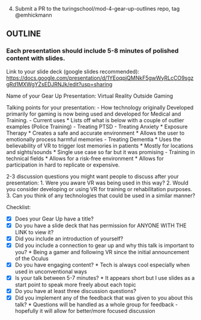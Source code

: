   4)  Submit a PR to the turingschool/mod-4-gear-up-outlines repo, tag @emhickmann

## OUTLINE

### Each presentation should include 5-8 minutes of polished content with slides.

  Link to your slide deck (google slides recommended):
  https://docs.google.com/presentation/d/1YEoqpjQMNkF5gwWyRLcCO9sgzgRd1MXWgYZsEDJRNJk/edit?usp=sharing

  Name of your Gear Up Presentation: Virtual Reality Outside Gaming

  Talking points for your presentation:
      - How technology originally Developed primarily for gaming is now being used and developed for Medical and Training.
      - Current uses
        * Lists off what is below with a couple of outlier examples (Police Training)
      - Treating PTSD
      - Treating Anxiety
        * Exposure Therapy
        * Creates a safe and accurate environment
        * Allows the user to emotionally process harmful memories
      - Treating Dementia
        * Uses the believability of VR to trigger lost memories in patients
        * Mostly for locations and sights/sounds
        * Single use case so far but it was promising
      - Training in technical fields
        * Allows for a risk-free environment
        * Allows for participation in hard to replicate or expensive.


  2-3 discussion questions you might want people to discuss after your presentation:
    1. Were you aware VR was being used in this way?
    2. Would you consider developing or using VR for training or rehabilitation purposes.
    3. Can you think of any technologies that could be used in a similar manner?

Checklist:

- [x] Does your Gear Up have a title?
- [x] Do you have a slide deck that has permission for ANYONE WITH THE LINK to view it?
- [x] Did you include an introduction of yourself?
- [x] Did you include a connection to gear up and why this talk is important to you?
      * Being a gamer and following VR since the initial announcement of the Oculus
- [x] Do you have engaging content?
      * Tech is always cool especially when used in unconventional ways
- [x] Is your talk between 5-7 minutes?
      * It appears short but I use slides as a start point to speak more freely about each topic
- [x] Do you have at least three discussion questions?
- [x] Did you implement any of the feedback that was given to you about this talk?
      * Questions will be handled as a whole group for feedback - hopefully it will allow for better/more focused discussion
